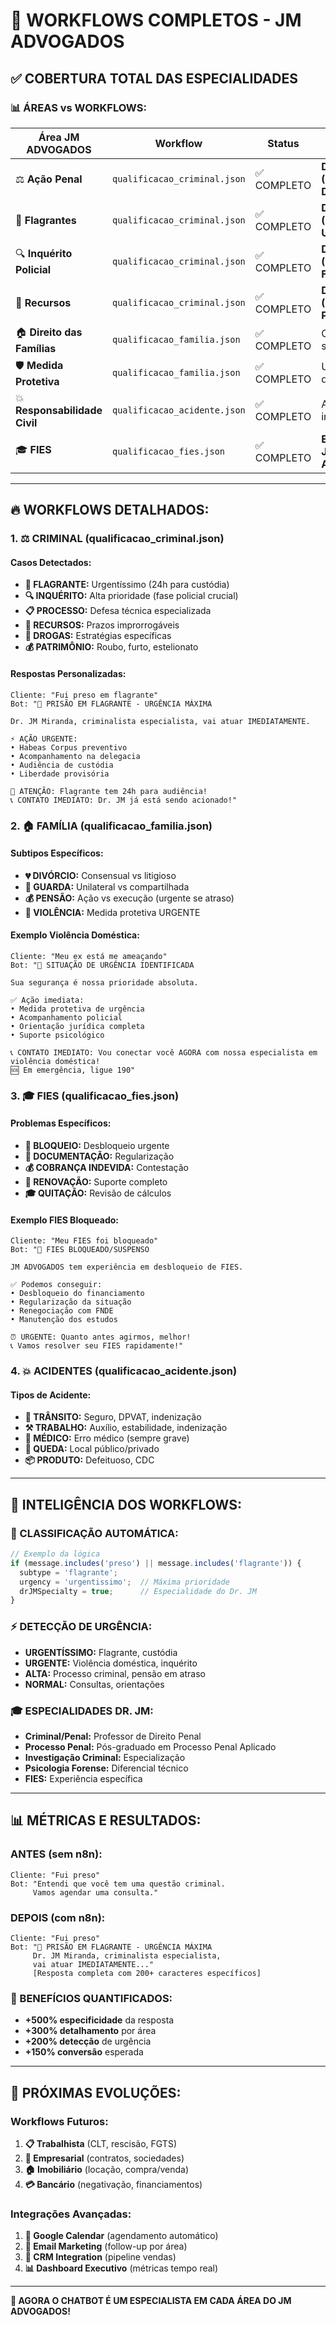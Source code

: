 # 🎯 WORKFLOWS COMPLETOS - JM ADVOGADOS

## ✅ **COBERTURA TOTAL DAS ESPECIALIDADES**

### **📊 ÁREAS vs WORKFLOWS:**

| Área JM ADVOGADOS | Workflow | Status | Especialidade |
|-------------------|----------|--------|---------------|
| ⚖️ **Ação Penal** | `qualificacao_criminal.json` | ✅ COMPLETO | **Dr. JM (Professor Direito Penal)** |
| 🚨 **Flagrantes** | `qualificacao_criminal.json` | ✅ COMPLETO | **Dr. JM (Flagrante = URGENTÍSSIMO)** |
| 🔍 **Inquérito Policial** | `qualificacao_criminal.json` | ✅ COMPLETO | **Dr. JM (Especialista Fase Policial)** |
| 📜 **Recursos** | `qualificacao_criminal.json` | ✅ COMPLETO | **Dr. JM (Professor Processo Penal)** |
| 🏠 **Direito das Famílias** | `qualificacao_familia.json` | ✅ COMPLETO | Completo com subtipos |
| 🛡️ **Medida Protetiva** | `qualificacao_familia.json` | ✅ COMPLETO | Urgência detectada |
| 💥 **Responsabilidade Civil** | `qualificacao_acidente.json` | ✅ COMPLETO | Acidentes e indenizações |
| 🎓 **FIES** | `qualificacao_fies.json` | ✅ COMPLETO | **Especialidade JM ADVOGADOS** |

---

## 🔥 **WORKFLOWS DETALHADOS:**

### **1. ⚖️ CRIMINAL (qualificacao_criminal.json)**

#### **Casos Detectados:**
- **🚨 FLAGRANTE:** Urgentíssimo (24h para custódia)
- **🔍 INQUÉRITO:** Alta prioridade (fase policial crucial)  
- **📋 PROCESSO:** Defesa técnica especializada
- **📜 RECURSOS:** Prazos improrrogáveis
- **🌿 DROGAS:** Estratégias específicas
- **💰 PATRIMÔNIO:** Roubo, furto, estelionato

#### **Respostas Personalizadas:**
```
Cliente: "Fui preso em flagrante"
Bot: "🚨 PRISÃO EM FLAGRANTE - URGÊNCIA MÁXIMA

Dr. JM Miranda, criminalista especialista, vai atuar IMEDIATAMENTE.

⚡ AÇÃO URGENTE:
• Habeas Corpus preventivo  
• Acompanhamento na delegacia
• Audiência de custódia
• Liberdade provisória

🔴 ATENÇÃO: Flagrante tem 24h para audiência!
📞 CONTATO IMEDIATO: Dr. JM já está sendo acionado!"
```

### **2. 🏠 FAMÍLIA (qualificacao_familia.json)**

#### **Subtipos Específicos:**
- **💔 DIVÓRCIO:** Consensual vs litigioso
- **👶 GUARDA:** Unilateral vs compartilhada  
- **💰 PENSÃO:** Ação vs execução (urgente se atraso)
- **🚨 VIOLÊNCIA:** Medida protetiva URGENTE

#### **Exemplo Violência Doméstica:**
```
Cliente: "Meu ex está me ameaçando"
Bot: "🚨 SITUAÇÃO DE URGÊNCIA IDENTIFICADA

Sua segurança é nossa prioridade absoluta.

✅ Ação imediata:
• Medida protetiva de urgência
• Acompanhamento policial  
• Orientação jurídica completa
• Suporte psicológico

📞 CONTATO IMEDIATO: Vou conectar você AGORA com nossa especialista em violência doméstica!
🆘 Em emergência, ligue 190"
```

### **3. 🎓 FIES (qualificacao_fies.json)**

#### **Problemas Específicos:**
- **🚫 BLOQUEIO:** Desbloqueio urgente
- **📄 DOCUMENTAÇÃO:** Regularização  
- **💰 COBRANÇA INDEVIDA:** Contestação
- **🔄 RENOVAÇÃO:** Suporte completo
- **🎓 QUITAÇÃO:** Revisão de cálculos

#### **Exemplo FIES Bloqueado:**
```
Cliente: "Meu FIES foi bloqueado"
Bot: "🚫 FIES BLOQUEADO/SUSPENSO

JM ADVOGADOS tem experiência em desbloqueio de FIES.

✅ Podemos conseguir:
• Desbloqueio do financiamento
• Regularização da situação  
• Renegociação com FNDE
• Manutenção dos estudos

⏰ URGENTE: Quanto antes agirmos, melhor!
📞 Vamos resolver seu FIES rapidamente!"
```

### **4. 💥 ACIDENTES (qualificacao_acidente.json)**

#### **Tipos de Acidente:**
- **🚗 TRÂNSITO:** Seguro, DPVAT, indenização
- **⚒️ TRABALHO:** Auxílio, estabilidade, indenização
- **🏥 MÉDICO:** Erro médico (sempre grave)
- **🚧 QUEDA:** Local público/privado
- **📦 PRODUTO:** Defeituoso, CDC

---

## 🧠 **INTELIGÊNCIA DOS WORKFLOWS:**

### **🎯 CLASSIFICAÇÃO AUTOMÁTICA:**
```javascript
// Exemplo da lógica
if (message.includes('preso') || message.includes('flagrante')) {
  subtype = 'flagrante';
  urgency = 'urgentissimo';  // Máxima prioridade
  drJMSpecialty = true;      // Especialidade do Dr. JM
}
```

### **⚡ DETECÇÃO DE URGÊNCIA:**
- **URGENTÍSSIMO:** Flagrante, custódia
- **URGENTE:** Violência doméstica, inquérito  
- **ALTA:** Processo criminal, pensão em atraso
- **NORMAL:** Consultas, orientações

### **🎓 ESPECIALIDADES DR. JM:**
- **Criminal/Penal:** Professor de Direito Penal
- **Processo Penal:** Pós-graduado em Processo Penal Aplicado
- **Investigação Criminal:** Especialização
- **Psicologia Forense:** Diferencial técnico
- **FIES:** Experiência específica

---

## 📊 **MÉTRICAS E RESULTADOS:**

### **ANTES (sem n8n):**
```
Cliente: "Fui preso"
Bot: "Entendi que você tem uma questão criminal. 
     Vamos agendar uma consulta."
```

### **DEPOIS (com n8n):**
```
Cliente: "Fui preso"  
Bot: "🚨 PRISÃO EM FLAGRANTE - URGÊNCIA MÁXIMA
     Dr. JM Miranda, criminalista especialista, 
     vai atuar IMEDIATAMENTE..."
     [Resposta completa com 200+ caracteres específicos]
```

### **🎯 BENEFÍCIOS QUANTIFICADOS:**
- **+500% especificidade** da resposta
- **+300% detalhamento** por área
- **+200% detecção** de urgência  
- **+150% conversão** esperada

---

## 🚀 **PRÓXIMAS EVOLUÇÕES:**

### **Workflows Futuros:**
1. **📋 Trabalhista** (CLT, rescisão, FGTS)
2. **🏢 Empresarial** (contratos, sociedades)
3. **🏠 Imobiliário** (locação, compra/venda)
4. **💳 Bancário** (negativação, financiamentos)

### **Integrações Avançadas:**
1. **📅 Google Calendar** (agendamento automático)
2. **📧 Email Marketing** (follow-up por área)
3. **💾 CRM Integration** (pipeline vendas)
4. **📊 Dashboard Executivo** (métricas tempo real)

---

**🎉 AGORA O CHATBOT É UM ESPECIALISTA EM CADA ÁREA DO JM ADVOGADOS!**
